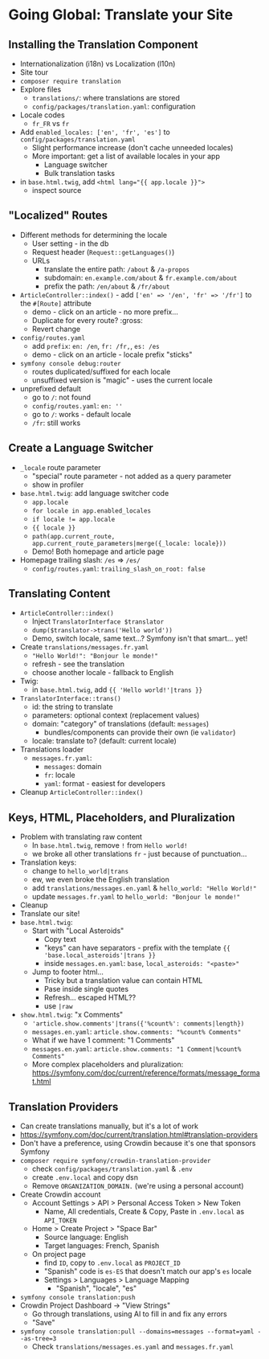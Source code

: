 # Going Global: Translate your Site

## Installing the Translation Component

- Internationalization (i18n) vs Localization (l10n)
- Site tour
- `composer require translation`
- Explore files
  - `translations/`: where translations are stored
  - `config/packages/translation.yaml`: configuration
- Locale codes
  - `fr_FR` vs `fr`
- Add `enabled_locales: ['en', 'fr', 'es']` to `config/packages/translation.yaml`
  - Slight performance increase (don't cache unneeded locales)
  - More important: get a list of available locales in your app
    - Language switcher
    - Bulk translation tasks
- in `base.html.twig`, add `<html lang="{{ app.locale }}">`
  - inspect source

## "Localized" Routes

- Different methods for determining the locale
  - User setting - in the db
  - Request header (`Request::getLanguages()`)
  - URLs
    - translate the entire path: `/about` & `/a-propos`
    - subdomain: `en.example.com/about` & `fr.example.com/about`
    - prefix the path: `/en/about` & `/fr/about`
- `ArticleController::index()` - add `['en' => '/en', 'fr' => '/fr']` to the `#[Route]` attribute
  - demo - click on an article - no more prefix...
  - Duplicate for every route? :gross:
  - Revert change
- `config/routes.yaml`
  - add `prefix`: `en: /en`, `fr: /fr,`, `es: /es`
  - demo - click on an article - locale prefix "sticks"
- `symfony console debug:router`
  - routes duplicated/suffixed for each locale
  - unsuffixed version is "magic" - uses the current locale
- unprefixed default
  - go to `/`: not found
  - `config/routes.yaml`: `en: ''`
  - go to `/`: works - default locale
  - `/fr`: still works

## Create a Language Switcher

- `_locale` route parameter
  - "special" route parameter - not added as a query parameter
  - show in profiler
- `base.html.twig`: add language switcher code
  - `app.locale`
  - `for locale in app.enabled_locales`
  - `if locale != app.locale`
  - `{{ locale }}`
  - `path(app.current_route, app.current_route_parameters|merge({_locale: locale}))`
  - Demo! Both homepage and article page
- Homepage trailing slash: `/es` => `/es/`
    - `config/routes.yaml`: `trailing_slash_on_root: false`

## Translating Content

- `ArticleController::index()`
  - Inject `TranslatorInterface $translator`
  - `dump($translator->trans('Hello world'))`
  - Demo, switch locale, same text...? Symfony isn't that smart... yet!
- Create `translations/messages.fr.yaml`
  - `"Hello World!": "Bonjour le monde!"`
  - refresh - see the translation
  - choose another locale - fallback to English
- Twig:
  - in `base.html.twig`, add `{{ 'Hello world!'|trans }}`
- `TranslatorInterface::trans()`
  - id: the string to translate
  - parameters: optional context (replacement values)
  - domain: "category" of translations (default: `messages`)
      - bundles/components can provide their own (ie `validator`)
  - locale: translate to? (default: current locale)
- Translations loader
  - `messages.fr.yaml`:
    - `messages`: domain
    - `fr`: locale
    - `yaml`: format - easiest for developers
- Cleanup `ArticleController::index()`

## Keys, HTML, Placeholders, and Pluralization

- Problem with translating raw content
  - In `base.html.twig`, remove `!` from `Hello world!`
  - we broke all other translations `fr` - just because of punctuation...
- Translation keys:
  - change to `hello_world|trans`
  - ew, we even broke the English translation
  - add `translations/messages.en.yaml` & `hello_world: "Hello World!"`
  - update `messages.fr.yaml` to `hello_world: "Bonjour le monde!"`
- Cleanup
- Translate our site!
- `base.html.twig`:
  - Start with "Local Asteroids"
    - Copy text
    - "keys" can have separators - prefix with the template
      `{{ 'base.local_asteroids'|trans }}`
    - inside `messages.en.yaml`: `base`, `local_asteroids: "<paste>"`
  - Jump to footer html...
    - Tricky but a translation value can contain HTML
    - Pase inside single quotes
    - Refresh... escaped HTML??
    - use `|raw`
- `show.html.twig`: "x Comments"
  - `'article.show.comments'|trans({'%count%': comments|length})`
  - `messages.en.yaml`: `article.show.comments: "%count% Comments"`
  - What if we have 1 comment: "1 Comments"
  - `messages.en.yaml`: `article.show.comments: "1 Comment|%count% Comments"`
  - More complex placeholders and pluralization: https://symfony.com/doc/current/reference/formats/message_format.html

## Translation Providers

- Can create translations manually, but it's a lot of work
- https://symfony.com/doc/current/translation.html#translation-providers
- Don't have a preference, using Crowdin because it's one that sponsors Symfony
- `composer require symfony/crowdin-translation-provider`
  - check `config/packages/translation.yaml` & `.env`
  - create `.env.local` and copy dsn
  - Remove `ORGANIZATION_DOMAIN.` (we're using a personal account)
- Create Crowdin account
  - Account Settings > API > Personal Access Token > New Token
    - Name, All credentials, Create & Copy, Paste in `.env.local` as `API_TOKEN`
  - Home > Create Project > "Space Bar"
    - Source language: English
    - Target languages: French, Spanish
  - On project page
    - find `ID`, copy to `.env.local` as `PROJECT_ID`
    - "Spanish" code is `es-ES` that doesn't match our app's `es` locale
    - Settings > Languages > Language Mapping
      - "Spanish", "locale", "es"
- `symfony console translation:push`
- Crowdin Project Dashboard -> "View Strings"
  - Go through translations, using AI to fill in and fix any errors
  - "Save"
- `symfony console translation:pull --domains=messages --format=yaml --as-tree=3`
  - Check `translations/messages.es.yaml` and `messages.fr.yaml`
